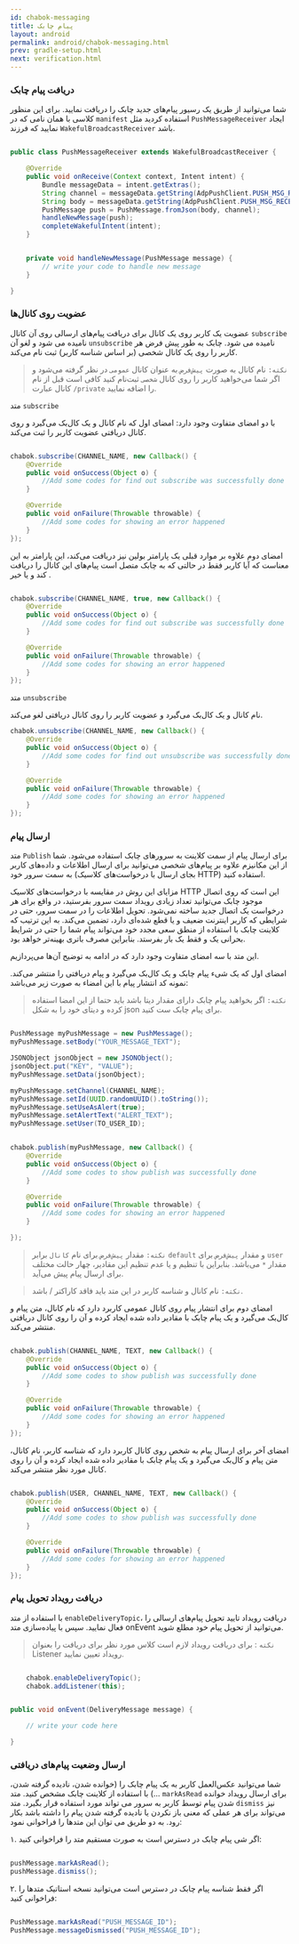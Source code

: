 ```yaml
---
id: chabok-messaging
title: پیام چابک
layout: android
permalink: android/chabok-messaging.html
prev: gradle-setup.html
next: verification.html
---
```


### دریافت پیام چابک

شما می‌توانید از طریق یک رسیور پیام‌های جدید چابک را دریافت نمایید. برای این منظور کلاسی با همان نامی که در `manifest` استفاده کردید مثل `PushMessageReceiver` ایجاد نمایید که فرزند `WakefulBroadcastReceiver` باشد. 

```java

public class PushMessageReceiver extends WakefulBroadcastReceiver {

    @Override
    public void onReceive(Context context, Intent intent) {
        Bundle messageData = intent.getExtras();
        String channel = messageData.getString(AdpPushClient.PUSH_MSG_RECEIVED_TOPIC);
        String body = messageData.getString(AdpPushClient.PUSH_MSG_RECEIVED_MSG);
        PushMessage push = PushMessage.fromJson(body, channel);
        handleNewMessage(push);
        completeWakefulIntent(intent);
    }


    private void handleNewMessage(PushMessage message) {
        // write your code to handle new message
    }

}

```

### عضویت روی کانال‌ها

عضویت یک کاربر روی یک کانال برای دریافت پیام‌های ارسالی روی آن کانال `subscribe` نامیده می شود و لغو آن `unsubscribe` نامیده می شود. چابک به طور پیش فرض هر کاربر را روی یک کانال شخصی (بر اساس شناسه کاربر) ثبت نام می‌کند.

> `نکته:` نام کانال به صورت `پیش‌فرض` به عنوان کانال `عمومی` در نظر
> گرفته می‌شود و اگر شما می‌خواهید کاربر را روی کانال `شخصی` ثبت‌نام
> کنید کافی است قبل از نام کانال عبارت `/private` را اضافه نمایید.


متد `subscribe`

با دو امضای متفاوت وجود دارد: امضای اول که نام کانال و یک کال‌بک می‌گیرد و روی کانال دریافتی عضویت کاربر را ثبت می‌کند.

```java

chabok.subscribe(CHANNEL_NAME, new Callback() {
    @Override
    public void onSuccess(Object o) {
        //Add some codes for find out subscribe was successfully done
    }

    @Override
    public void onFailure(Throwable throwable) {
        //Add some codes for showing an error happened
    }
});

```
امضای دوم علاوه بر موارد قبلی یک پارامتر بولین نیز دریافت می‌کند، این پارامتر به این معناست که آیا کاربر فقط در حالتی که به چابک متصل است پیام‌های این کانال را دریافت کند و یا خیر .

```java

chabok.subscribe(CHANNEL_NAME, true, new Callback() {
    @Override
    public void onSuccess(Object o) {
        //Add some codes for find out subscribe was successfully done
    }

    @Override
    public void onFailure(Throwable throwable) {
        //Add some codes for showing an error happened
    }
});

```

متد `unsubscribe`

نام کانال و یک کال‌بک می‌گیرد و عضویت کاربر را روی کانال دریافتی لغو می‌کند.

```java
chabok.unsubscribe(CHANNEL_NAME, new Callback() {
    @Override
    public void onSuccess(Object o) {
        //Add some codes for find out unsubscribe was successfully done
    }

    @Override
    public void onFailure(Throwable throwable) {
        //Add some codes for showing an error happened
    }
});

```

### ارسال پیام

متد `Publish` برای ارسال پیام از سمت کلاینت به سرور‌های چابک استفاده می‌شود. شما از این مکانیزم علاوه بر پیام‌های شخصی می‌توانید برای ارسال اطلاعات و داده‌های کاربر به سمت سرور خود (بجای ارسال با درخواست‌های کلاسیک HTTP) استفاده کنید.

مزایای این روش در مقایسه با درخواست‌های کلاسیک HTTP این است که روی اتصال موجود چابک می‌توانید تعداد زیادی رویداد سمت سرور بفرستید، در واقع برای هر درخواست یک اتصال جدید ساخته نمی‌شود.
تحویل اطلاعات را در سمت سرور، حتی در شرایطی که کاربر اینترنت ضعیف و یا قطع شده‌ای دارد، تضمین می‌کند. به این ترتیب که کلاینت چابک با استفاده از منطق سعی مجدد خود می‌تواند پیام‌ شما را حتی در شرایط بحرانی یک و فقط یک بار بفرستد. بنابراین مصرف باتری بهینه‌تر خواهد بود.

این متد با سه امضای متفاوت وجود دارد که در ادامه به توضیح آن‌ها می‌پردازیم.


امضای اول که یک شیء پیام چابک و یک کال‌بک می‌گیرد و پیام دریافتی را منتشر می‌کند. نمونه کد انتشار پیام با این امضاء به صورت زیر می‌باشد:

> `نکته:` اگر بخواهید پیام چابک دارای مقدار دیتا باشد باید حتما از این
> امضا استفاده کرده و دیتای خود را به شکل json برای  پیام چابک ست کنید.

```java

PushMessage myPushMessage = new PushMessage();
myPushMessage.setBody("YOUR_MESSAGE_TEXT");

JSONObject jsonObject = new JSONObject();
jsonObject.put("KEY", "VALUE");
myPushMessage.setData(jsonObject);

myPushMessage.setChannel(CHANNEL_NAME);
myPushMessage.setId(UUID.randomUUID().toString());
myPushMessage.setUseAsAlert(true);
myPushMessage.setAlertText("ALERT_TEXT");
myPushMessage.setUser(TO_USER_ID);


chabok.publish(myPushMessage, new Callback() {
    @Override
    public void onSuccess(Object o) {
        //Add some codes to show publish was successfully done
    }

    @Override
    public void onFailure(Throwable throwable) {
        //Add some codes for showing an error happened
    }

});

```

> `نکته:` مقدار `پیش‌فرض` برای نام `کانال` برابر `default` و مقدار
> `پیش‌فرض` برای `user` مقدار `*` می‌باشد. بنابراین با تنظیم و یا عدم
> تنظیم این مقادیر، چهار حالت مختلف برای ارسال پیام پیش می‌آید.

> `نکته:` نام کانال و شناسه کاربر در این متد باید فاقد کاراکتر / باشد.

امضای دوم برای انتشار پیام روی کانال عمومی  کاربرد دارد که نام کانال، متن پیام و کال‌بک می‌گیرد و یک پبام چابک با مقادیر داده شده ایجاد کرده و آن را روی کانال دریافتی منتشر می‌کند.

```java

chabok.publish(CHANNEL_NAME, TEXT, new Callback() {
    @Override
    public void onSuccess(Object o) {
        //Add some codes to show publish was successfully done
    }

    @Override
    public void onFailure(Throwable throwable) {
        //Add some codes for showing an error happened
    }
});

```


امضای آخر برای ارسال پیام به شخص روی کانال کاربرد دارد که شناسه کاربر، نام کانال، متن پیام و کال‌بک می‌گیرد و  یک پبام چابک با مقادیر داده شده ایجاد کرده و آن را روی کانال مورد نظر منتشر می‌کند.

```java

chabok.publish(USER, CHANNEL_NAME, TEXT, new Callback() {
    @Override
    public void onSuccess(Object o) {
        //Add some codes to show publish was successfully done
    }

    @Override
    public void onFailure(Throwable throwable) {
        //Add some codes for showing an error happened
    }
});

```


### دریافت رویداد تحویل پیام‌

با استفاده از متد `enableDeliveryTopic`، دریافت رویداد تایید تحویل پیام‌های ارسالی را فعال نمایید. سپس با پیاده‌سازی متد onEvent می‌توانید از تحویل پیام خود مطلع شوید.


> `نکته` :  برای دریافت رویداد لازم است کلاس مورد نظر برای دریافت را بعنوان Listener‌ رویداد تعیین نمایید.

```java

    chabok.enableDeliveryTopic();
    chabok.addListener(this);


public void onEvent(DeliveryMessage message) {

    // write your code here

}

```


### ارسال وضعیت پیام‌های دریافتی

شما می‌توانید عکس‌العمل کاربر به یک پیام چابک را (خوانده شدن، نادیده گرفته شدن، ...) با استفاده از کلاینت چابک مشخص کنید. 
متد `markAsRead` برای ارسال رویداد خوانده شدن پیام توسط کاربر به سرور می تواند مورد استفاده قرار بگیرد. 
متد `dismiss` نیز می‌تواند برای هر عملی که معنی باز نکردن یا نادیده گرفته شدن پیام را داشته باشد بکار رود. به دو طریق می توان این متدها را فراخوانی نمود:

۱. اگر شی پیام چابک در دسترس است به صورت مستقیم متد را فراخوانی کنید:

```java  

pushMessage.markAsRead();
pushMessage.dismiss();

```               

۲. اگر فقط شناسه پیام چابک در دسترس است می‌توانید نسخه استاتیک متد‌ها را فراخوانی کنید:

```java  

PushMessage.markAsRead("PUSH_MESSAGE_ID");
PushMessage.messageDismissed("PUSH_MESSAGE_ID");

```               

